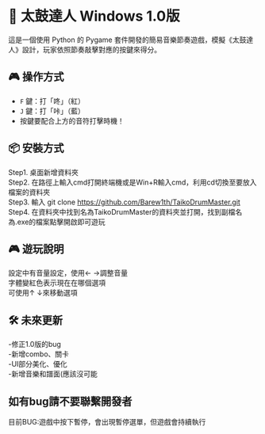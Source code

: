 # 🥁 太鼓達人 Windows 1.0版

這是一個使用 Python 的 Pygame 套件開發的簡易音樂節奏遊戲，模擬《太鼓達人》設計，玩家依照節奏敲擊對應的按鍵來得分。

## 🎮 操作方式

- `F` 鍵：打「咚」（紅）
- `J` 鍵：打「咔」（藍）
- 按鍵要配合上方的音符打擊時機！

## 📦 安裝方式

Step1. 桌面新增資料夾<br>
Step2. 在路徑上輸入cmd打開終端機或是Win+R輸入cmd，利用cd切換至要放入檔案的資料夾<br>
Step3. 輸入 git clone https://github.com/Barew1th/TaikoDrumMaster.git<br>
Step4. 在資料夾中找到名為TaikoDrumMaster的資料夾並打開，找到副檔名為.exe的檔案點擊開啟即可遊玩

## 🎮 遊玩說明
設定中有音量設定，使用← →調整音量<br>
字體變紅色表示現在在哪個選項<br>
可使用↑ ↓來移動選項


## 🛠️ 未來更新
-修正1.0版的bug<br>
-新增combo、關卡<br>
-UI部分美化、優化<br>
-新增音樂和譜面(應該沒可能

## 如有bug請不要聯繫開發者<br>
目前BUG:遊戲中按下暫停，會出現暫停選單，但遊戲會持續執行


